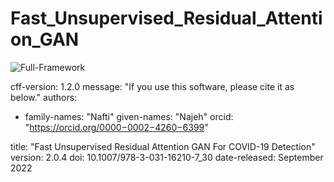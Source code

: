 # Fast_Unsupervised_Residual_Attention_GAN


![Full-Framework](https://user-images.githubusercontent.com/38373885/195213222-858ec475-d0d4-4a9f-ba4c-0a371ece6fe7.png)


cff-version: 1.2.0
message: "If you use this software, please cite it as below."
authors:
- family-names: "Nafti"
  given-names: "Najeh"
  orcid: "https://orcid.org/0000−0002−4260−6399"

title: "Fast Unsupervised Residual Attention GAN For COVID-19 Detection"
version: 2.0.4
doi:  10.1007/978-3-031-16210-7_30
date-released: September 2022
